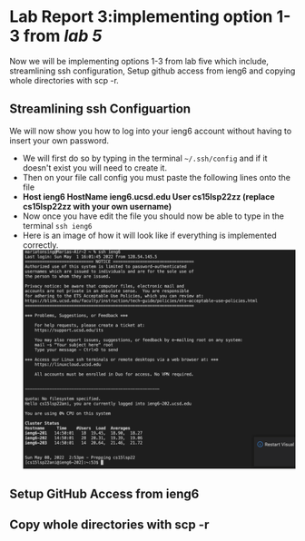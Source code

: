 # Lab Report 3:implementing option 1-3 from *lab 5*
Now we will be implementing options 1-3 from lab five which include, streamlining ssh configuration, Setup github access from ieng6 and copying whole directories with scp -r.

## Streamlining ssh Configuartion
We will now show you how to log into your 
ieng6 account without having to insert 
your own password.
* We will first do so by typing in the terminal
`~/.ssh/config` and if it doesn't exist you
will need to create it.
* Then on your file call config you must paste
the following lines onto the file
* **Host ieng6 
    HostName ieng6.ucsd.edu
    User cs15lsp22zz (replace cs15lsp22zz with your own username)**
* Now once you have edit the file you should now be able to
type in the terminal `ssh ieng6`
* Here is an image of how it will look like if everything is
implemented correctly. 
![Image](passwordd.png)



## Setup GitHub Access from ieng6

## Copy whole directories with scp -r

